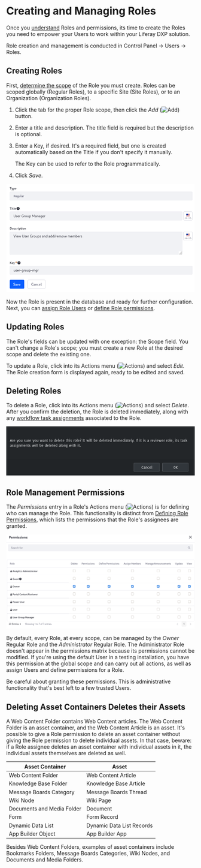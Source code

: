# Creating and Managing Roles

Once you [understand](./understanding-roles-and-permissions.md) Roles and permissions, its time to create the Roles you need to empower your Users to work within your Liferay DXP solution.

Role creation and management is conducted in Control Panel &rarr; Users &rarr; Roles.

## Creating Roles

First, [determine the scope](./understanding-roles-and-permissions.md) of the Role you must create. Roles can be scoped globally (Regular Roles), to a specific Site (Site Roles), or to an Organization (Organization Roles).

1. Click the tab for the proper Role scope, then click the *Add* (![Add](../../images/icon-add.png)) button. 

1. Enter a title and description. The title field is required but the description is optional. 

1. Enter a Key, if desired. It's a required field, but one is created automatically based on the Title if you don't specify it manually.

   The Key can be used to refer to the Role programmatically.

1. Click *Save*.

![Creating a Role by filling out just one required field: Title.](./creating-and-managing-roles/images/02.png)

Now the Role is present in the database and ready for further configuration. Next, you can [assign Role Users](./assigning-users-to-roles.md) or [define Role permissions](./defining-role-permissions.md).

## Updating Roles

The Role's fields can be updated with one exception: the Scope field. You can't change a Role's scope; you must create a new Role at the desired scope and delete the existing one.

To update a Role, click into its Actions menu (![Actions](../../images/icon-actions.png)) and select _Edit_. The Role creation form is displayed again, ready to be edited and saved.

## Deleting Roles

To delete a Role, click into its Actions menu (![Actions](../../images/icon-actions.png)) and select _Delete_. After you confirm the deletion, the Role is deleted immediately, along with any [workflow task assignments](../../process-automation/workflow/user-guide/reviewing-assets.md) associated to the Role.

![Delete a Role by clicking OK if you're willing to accept the outcome.](./creating-and-managing-roles/images/03.png)

## Role Management Permissions

The _Permissions_ entry in a Role's Actions menu (![Actions](../../images/icon-actions.png)) is for defining who can manage the Role. This functionality is distinct from [Defining Role Permissions](./defining-role-permissions.md), which lists the permissions that the Role's assignees are granted.

![Permissions can be configured for Role creation and management.](./creating-and-managing-roles/images/01.png)

By default, every Role, at every scope, can be managed by the _Owner_ Regular Role and the _Administrator_ Regular Role. The Administrator Role doesn't appear in the permissions matrix because its permissions cannot be modified. If you're using the default User in a testing installation, you have this permission at the global scope and can carry out all actions, as well as assign Users and define permissions for a Role.

Be careful about granting these permissions. This is administrative functionality that's best left to a few trusted Users.

## Deleting Asset Containers Deletes their Assets

A Web Content Folder contains Web Content articles. The Web Content Folder is an asset container, and the Web Content Article is an asset. It's possible to give a Role permission to delete an asset container without giving the Role permission to delete individual assets. In that case, beware: if a Role assignee deletes an asset container with individual assets in it, the individual assets themselves are deleted as well.

| Asset Container | Asset |
| --------------------------- | ------- |
| Web Content Folder          | Web Content Article |
| Knowledge Base Folder       | Knowledge Base Article |
| Message Boards Category     | Message Boards Thread |
| Wiki Node                   | Wiki Page |
| Documents and Media Folder  | Document |
| Form                        | Form Record |
| Dynamic Data List           | Dynamic Data List Records |
| App Builder Object          | App Builder App |

Besides Web Content Folders, examples of asset containers include Bookmarks Folders, Message Boards Categories, Wiki Nodes, and Documents and Media Folders.
